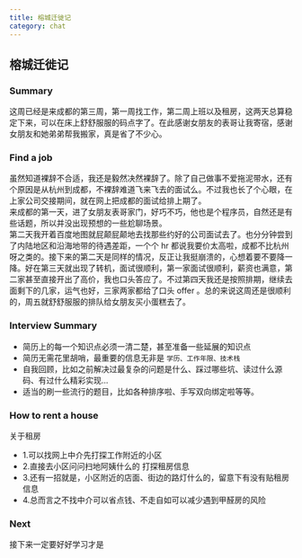 ```yaml
---
title: 榕城迁徙记
category: chat
---
```


## 榕城迁徙记

### Summary

这周已经是来成都的第三周，第一周找工作，第二周上班以及租房，这两天总算稳定下来，可以在床上舒舒服服的码点字了。在此感谢女朋友的表哥让我寄宿，感谢女朋友和她弟弟帮我搬家，真是省了不少心。

### Find a job

虽然知道裸辞不合适，我还是毅然决然裸辞了。除了自己做事不爱拖泥带水，还有个原因是从杭州到成都，不裸辞难道飞来飞去的面试么。不过我也长了个心眼，在上家公司交接期间，就在网上把成都的面试给排上期了。  
来成都的第一天，进了女朋友表哥家门，好巧不巧，他也是个程序员，自然还是有些话题，所以并没出现预想的一些尬聊场景。  
第二天我开着百度地图就屁颠屁颠地去找那些约好的公司面试去了。也分分钟尝到了内陆地区和沿海地带的待遇差距，一个个 hr 都说我要价太高啦，成都不比杭州呀之类的。接下来的第二天是同样的情况，反正让我挺崩溃的，心想着要不要降一降。好在第三天就出现了转机，面试很顺利，第一家面试很顺利，薪资也满意，第二家甚至直接开出了高价，我也口头答应了。不过第四天我还是按照排期，继续去面剩下的几家，运气也好，三家两家都给了口头 offer 。总的来说这周还是很顺利的，周五就舒舒服服的排队给女朋友买小蛋糕去了。

### Interview Summary

- 简历上的每一个知识点必须一清二楚，甚至准备一些延展的知识点
- 简历无需花里胡哨，最重要的信息无非是 `学历、工作年限、技术栈`
- 自我回顾，比如之前解决过最复杂的问题是什么、踩过哪些坑、读过什么源码、有过什么精彩实现...
- 适当的刷一些流行的题目，比如各种排序啦、手写双向绑定啦等等。

### How to rent a house

关于租房
- 1.可以找网上中介先打探工作附近的小区
- 2.直接去小区问问扫地阿姨什么的 打探租房信息
- 3.还有一招就是，小区附近的店面、街边的路灯什么的，留意下有没有贴租房信息
- 4.总而言之不找中介可以省点钱、不走自如可以减少遇到甲醛房的风险

### Next

接下来一定要好好学习才是